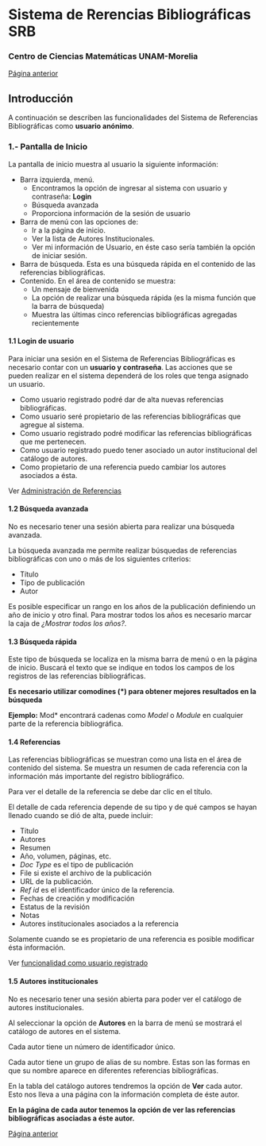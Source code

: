 Sistema de Rerencias Bibliográficas SRB
=======================================

### Centro de Ciencias Matemáticas UNAM-Morelia

[Página anterior](index.markdown)

## Introducción

A continuación se describen las funcionalidades del Sistema de Referencias Bibliográficas como **usuario anónimo**.

### 1.- Pantalla de Inicio

La pantalla de inicio muestra al usuario la siguiente información:

* Barra izquierda, menú.
    * Encontramos la opción de ingresar al sistema con usuario y contraseña: **Login**
    * Búsqueda avanzada
    * Proporciona información de la sesión de usuario
* Barra de menú con las opciones de:
    * Ir a la página de inicio.
    * Ver la lista de Autores Institucionales.
    * Ver mi información de Usuario, en éste caso sería también la opción de iniciar sesión.
* Barra de búsqueda. Esta es una búsqueda rápida en el contenido de las referencias bibliográficas.
* Contenido. En el área de contenido se muestra:
    * Un mensaje de bienvenida
    * La opción de realizar una búsqueda rápida (es la misma función que la barra de búsqueda)
    * Muestra las últimas cinco referencias bibliográficas agregadas recientemente

#### 1.1 Login de usuario

Para iniciar una sesión en el Sistema de Referencias Bibliográficas es necesario contar con un **usuario y contraseña**.
Las acciones que se pueden realizar en el sistema dependerá de los roles que tenga asignado un usuario.

* Como usuario registrado podré dar de alta nuevas referencias bibliográficas.
* Como usuario seré propietario de las referencias bibliográficas que agregue al sistema.
* Como usuario registrado podré modificar las referencias bibliográficas que me pertenecen.
* Como usuario registrado puedo tener asociado un autor institucional del catálogo de autores.
* Como propietario de una referencia puedo cambiar los autores asociados a ésta.

Ver [Administración de Referencias](usuario_registrado.markdown)

#### 1.2 Búsqueda avanzada

No es necesario tener una sesión abierta para realizar una búsqueda avanzada.

La búsqueda avanzada me permite realizar búsquedas de referencias bibliográficas con uno o más de los siguientes criterios:

* Título
* Típo de publicación
* Autor

Es posible especificar un rango en los años de la publicación definiendo un año de inicio y otro final.
Para mostrar todos los años es necesario marcar la caja de *¿Mostrar todos los años?*.

#### 1.3 Búsqueda rápida

Este tipo de búsqueda se localiza en la misma barra de menú o en la página de inicio. Buscará el texto que se indique en
todos los campos de los registros de las referencias bibliográficas.

**Es necesario utilizar comodines (\*) para obtener mejores resultados en la búsqueda**

**Ejemplo:** Mod\* encontrará cadenas como *Model* o *Module* en cualquier parte de la referencia bibliográfica.

#### 1.4 Referencias

Las referencias bibliográficas se muestran como una lista en el área de contenido del sistema. Se muestra un resumen de cada referencia
con la información más importante del registro bibliográfico.

Para ver el detalle de la referencia se debe dar clic en el título.

El detalle de cada referencia depende de su tipo y de qué campos se hayan llenado cuando se dió de alta, puede incluir:

* Título
* Autores
* Resumen
* Año, volumen, páginas, etc.
* *Doc Type* es el tipo de publicación
* File si existe el archivo de la publicación
* URL de la publicación.
* *Ref id* es el identificador único de la referencia.
* Fechas de creación y modificación
* Estatus de la revisión
* Notas
* Autores institucionales asociados a la referencia

Solamente cuando se es propietario de una referencia es posible modificar ésta información.

Ver [funcionalidad como usuario registrado](usuario_registrado.markdown)


#### 1.5 Autores institucionales

No es necesario tener una sesión abierta para poder ver el catálogo de autores institucionales.

Al seleccionar la opción de **Autores** en la barra de menú se mostrará el catálogo de autores en el sistema.

Cada autor tiene un número de identificador único.

Cada autor tiene un grupo de alias de su nombre. Estas son las formas en que su nombre aparece en diferentes referencias
bibliográficas.

En la tabla del catálogo autores tendremos la opción de **Ver** cada autor. Esto nos lleva a una página con la información completa de éste autor.

**En la página de cada autor tenemos la opción de ver las referencias bibliográficas asociadas a éste autor.**


[Página anterior](index.markdown)


